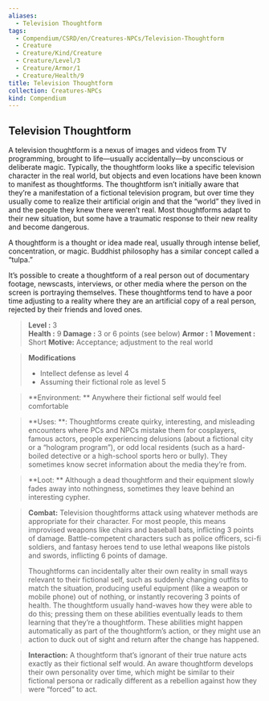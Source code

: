 ```yaml
---
aliases:
  - Television Thoughtform
tags:
  - Compendium/CSRD/en/Creatures-NPCs/Television-Thoughtform
  - Creature
  - Creature/Kind/Creature
  - Creature/Level/3
  - Creature/Armor/1
  - Creature/Health/9
title: Television Thoughtform
collection: Creatures-NPCs
kind: Compendium
---
```

## Television Thoughtform
A television thoughtform is a nexus of images and videos from TV programming, brought to life—usually accidentally—by unconscious or deliberate magic. Typically, the thoughtform looks like a specific television character in the real world, but objects and even locations have been known to manifest as thoughtforms. The thoughtform isn’t initially aware that they’re a manifestation of a fictional television program, but over time they usually come to realize their artificial origin and that the “world” they lived in and the people they knew there weren’t real. Most thoughtforms adapt to their new situation, but some have a traumatic response to their new reality and become dangerous.

A thoughtform is a thought or idea made real, usually through intense belief, concentration, or magic. Buddhist philosophy has a similar concept called a “tulpa.”

It’s possible to create a thoughtform of a real person out of documentary footage, newscasts, interviews, or other media where the person on the screen is portraying themselves. These thoughtforms tend to have a poor time adjusting to a reality where they are an artificial copy of a real person, rejected by their friends and loved ones.

 
> **Level :** 3  
> **Health :** 9 
> **Damage :** 3 or 6 points (see below) 
> **Armor :** 1 
> **Movement :** Short
> **Motive:**  Acceptance; adjustment to the real world  

> **Modifications**  
>- Intellect defense as level 4
>- Assuming their fictional role as level 5 

  
> **Environment: ** Anywhere their fictional self would feel comfortable 
 
> **Uses: **: Thoughtforms create quirky, interesting, and misleading encounters where PCs and NPCs mistake them for cosplayers, famous actors, people experiencing delusions (about a fictional city or a “hologram program”), or odd local residents (such as a hard-boiled detective or a high-school sports hero or bully). They sometimes know secret information about the media they’re from. 

> **Loot: ** Although a dead thoughtform and their equipment slowly fades away into nothingness, sometimes they leave behind an interesting cypher.

> **Combat:** 
>Television thoughtforms attack using whatever methods are appropriate for their character. For most people, this means improvised weapons like chairs and baseball bats, inflicting 3 points of damage. Battle-competent characters such as police officers, sci-fi soldiers, and fantasy heroes tend to use lethal weapons like pistols and swords, inflicting 6 points of damage. 
>
>Thoughtforms can incidentally alter their own reality in small ways relevant to their fictional self, such as suddenly changing outfits to match the situation, producing useful equipment (like a weapon or mobile phone) out of nothing, or instantly recovering 3 points of health. The thoughtform usually hand-waves how they were able to do this; pressing them on these abilities eventually leads to them learning that they’re a thoughtform. These abilities might happen automatically as part of the thoughtform’s action, or they might use an action to duck out of sight and return after the change has happened. 

> **Interaction:** 
>  A thoughtform that’s ignorant of their true nature acts exactly as their fictional self would. An aware thoughtform develops their own personality over time, which might be similar to their fictional persona or radically different as a rebellion against how they were “forced” to act. 



